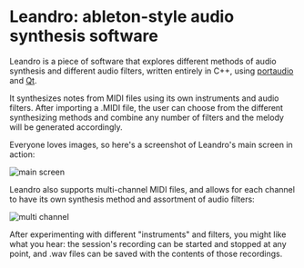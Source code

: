# Leandro: ableton-style audio synthesis software

Leandro is a piece of software that explores different methods of audio synthesis and different audio filters, written entirely in C++, using [portaudio](http://portaudio.com/) and [Qt](http://qt.io/).

It synthesizes notes from MIDI files using its own instruments and audio filters. After importing a .MIDI file, the user can choose from the different synthesizing methods and combine any number of filters and the melody will be generated accordingly.

Everyone loves images, so here's a screenshot of Leandro's main screen in action:

![main screen](https://github.com/assd-grupo-6/TP2---Sintesis-v2/blob/master/Leandro/images/leandro_main.png "Main screen")

Leandro also supports multi-channel MIDI files, and allows for each channel to have its own synthesis method and assortment of audio filters:

![multi channel](https://github.com/assd-grupo-6/TP2---Sintesis-v2/blob/master/Leandro/images/leandro_multichan.png "Multi channel")

After experimenting with different "instruments" and filters, you might like what you hear: the session's recording can be started and stopped at any point, and .wav files can be saved with the contents of those recordings.
